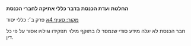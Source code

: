 **החלטת ועדת הכנסת בדבר כללי אתיקה לחברי הכנסת**

[מקור: סעיף 4א](https://he.wikisource.org/wiki/כללי_אתיקה_לחברי_הכנסת#סעיף_4א)
פרק ב׳: כללי יסוד

חבר הכנסת לא יגלה מידע סודי שנמסר לו בתוקף מילוי תפקידו וגילויו אסור על פי כל דין.